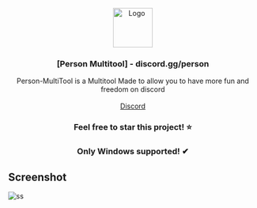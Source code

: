 <p align="center">
  <a href="https://github.com/VatosV2/Nexus-MultiTool">
    <img src="[https://cdn.discordapp.com/attachments/1209895707675205653/1209919950689411092/RmDJt7xVhNFTA6yvy3EWfsTbki45EeI67K93h75F_1.png?ex=665eab03&is=665d5983&hm=235d11555684aa276595979800726b7eb3838bf012b6e5b6e02db0479982ea42&](https://media.discordapp.net/attachments/1220192119407247533/1247595974067491018/cross.png?ex=666099cb&is=665f484b&hm=1843607bdd6220df282f77ff19049c462910f92cea796fa45f6bf71829f3d188&=&format=webp&quality=lossless)" alt="Logo" width="80" height="80">
  </a>

  <h3 align="center">[Person Multitool] - discord.gg/person</h3>

  <p align="center">
    Person-MultiTool is a Multitool Made to allow you to have more fun and freedom on discord
    <br/>
    <br/>
    <a href="https://discord.gg/person">Discord</a>
  </p>
</p>
<h3 align="center";">Feel free to star this project! ⭐</h3>
<h3 align="center";">Only Windows supported! ✔</h3>


## Screenshot
![ss](https://media.discordapp.net/attachments/1220192119407247533/1247594843547504781/image.png?ex=666098bd&is=665f473d&hm=7abf955a018362f8af097bcc32d6ce04dd0644d95e13460fc09b6a3342c644c3&=&format=webp&quality=lossless&width=1240&height=676)
